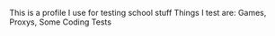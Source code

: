 This is a profile I use for testing school stuff 
Things I test are: Games, Proxys, Some Coding Tests

